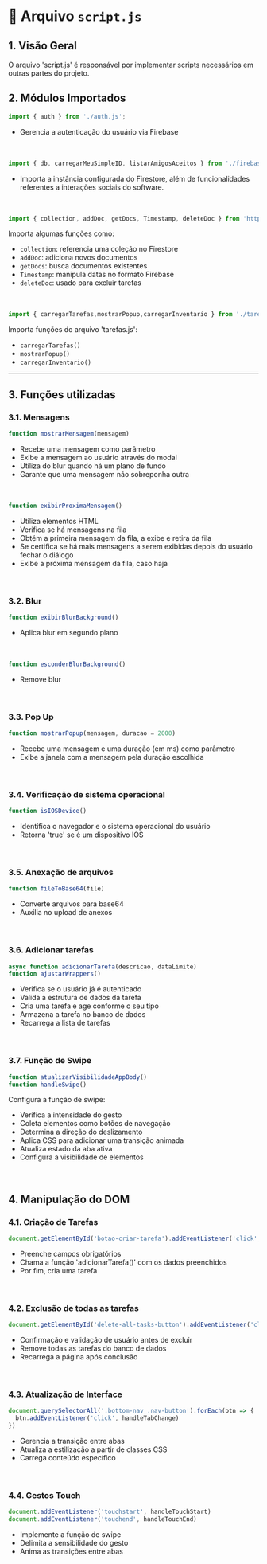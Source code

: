 
# 📄 Arquivo `script.js`

## 1. Visão Geral
  O arquivo 'script.js' é responsável por implementar scripts necessários em outras partes do projeto.
  
## 2. Módulos Importados

```js
import { auth } from './auth.js';
```
- Gerencia a autenticação do usuário via Firebase
  <br><br><br>

```js
import { db, carregarMeuSimpleID, listarAmigosAceitos } from './firebase-config.js';
```
- Importa a instância configurada do Firestore, além de funcionalidades referentes a interações sociais do software.
  <br><br><br>

```js
import { collection, addDoc, getDocs, Timestamp, deleteDoc } from 'https://www.gstatic.com/firebasejs/11.6.0/firebase-firestore.js';
```
Importa algumas funções como:
- `collection`: referencia uma coleção no Firestore
- `addDoc`: adiciona novos documentos
- `getDocs`: busca documentos existentes
- `Timestamp`: manipula datas no formato Firebase
- `deleteDoc`: usado para excluir tarefas
  <br><br><br>

```js
import { carregarTarefas,mostrarPopup,carregarInventario } from './tarefas.js';

```

Importa funções do arquivo 'tarefas.js':
- `carregarTarefas()`
- `mostrarPopup()`
- `carregarInventario()`
---

## 3. Funções utilizadas

### 3.1. Mensagens
```js
function mostrarMensagem(mensagem)
```
- Recebe uma mensagem como parâmetro
- Exibe a mensagem ao usuário através do modal
- Utiliza do blur quando há um plano de fundo
- Garante que uma mensagem não sobreponha outra
  <br><br><br>
```js
function exibirProximaMensagem()
```
- Utiliza elementos HTML
- Verifica se há mensagens na fila
- Obtém a primeira mensagem da fila, a exibe e retira da fila
- Se certifica se há mais mensagens a serem exibidas depois do usuário fechar o diálogo
- Exibe a próxima mensagem da fila, caso haja
  <br><br><br>

### 3.2. Blur

```js
function exibirBlurBackground()
```
- Aplica blur em segundo plano
  <br><br><br>

```js
function esconderBlurBackground()
```
- Remove blur
  <br><br><br>

### 3.3. Pop Up
```js
function mostrarPopup(mensagem, duracao = 2000)
```
- Recebe uma mensagem e uma duração (em ms) como parâmetro
- Exibe a janela com a mensagem pela duração escolhida
  <br><br><br>

### 3.4. Verificação de sistema operacional
```js
function isIOSDevice()
```
- Identifica o navegador e o sistema operacional do usuário
- Retorna 'true' se é um dispositivo IOS
  <br><br><br>

### 3.5. Anexação de arquivos
```js
function fileToBase64(file)
```
- Converte arquivos para base64
- Auxilia no upload de anexos
<br><br><br>

### 3.6. Adicionar tarefas

```js
async function adicionarTarefa(descricao, dataLimite)
function ajustarWrappers()
````
- Verifica se o usuário já é autenticado
- Valida a estrutura de dados da tarefa
- Cria uma tarefa e age conforme o seu tipo
- Armazena a tarefa no banco de dados
- Recarrega a lista de tarefas
  <br><br><br>

### 3.7. Função de Swipe

```js
function atualizarVisibilidadeAppBody()
function handleSwipe()
```
Configura a função de swipe:
- Verifica a intensidade do gesto
- Coleta elementos como botões de navegação
- Determina a direção do deslizamento
- Aplica CSS para adicionar uma transição animada
- Atualiza estado da aba ativa
- Configura a visibilidade de elementos
  <br><br><br>

## 4. Manipulação do DOM

### 4.1. Criação de Tarefas
```js
document.getElementById('botao-criar-tarefa').addEventListener('click', handleCreateTask)
```
- Preenche campos obrigatórios
- Chama a função 'adicionarTarefa()' com os dados preenchidos
- Por fim, cria uma tarefa
<br><br><br>

### 4.2. Exclusão de todas as tarefas
```js
document.getElementById('delete-all-tasks-button').addEventListener('click', handleDeleteAllTasks)
```
- Confirmação e validação de usuário antes de excluir
- Remove todas as tarefas do banco de dados
- Recarrega a página após conclusão
  <br><br><br>

### 4.3. Atualização de Interface
```js
document.querySelectorAll('.bottom-nav .nav-button').forEach(btn => {
  btn.addEventListener('click', handleTabChange)
})
```
- Gerencia a transição entre abas
- Atualiza a estilização a partir de classes CSS
- Carrega conteúdo específico
<br><br><br>

### 4.4. Gestos Touch
```js
document.addEventListener('touchstart', handleTouchStart)
document.addEventListener('touchend', handleTouchEnd)
```
- Implemente a função de swipe
- Delimita a sensibilidade do gesto
- Anima as transições entre abas

